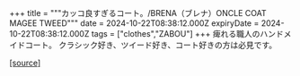 +++
title = """カッコ良すぎるコート。/BRENA（ブレナ）ONCLE COAT MAGEE TWEED"""
date = 2024-10-22T08:38:12.000Z
expiryDate = 2024-10-22T08:38:12.000Z
tags = ["clothes","ZABOU"]
+++
痺れる職人のハンドメイドコート。 クラシック好き、ツイード好き、コート好きの方は必見です。

[[source]](https://zabou.org/2024/10/22/310617/)
